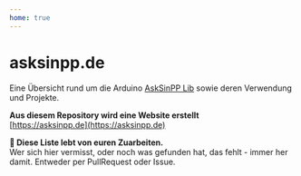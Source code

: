 ```yaml
---
home: true
---
```


# asksinpp.de
Eine Übersicht rund um die Arduino [AskSinPP Lib](https://github.com/pa-pa/AskSinPP) sowie deren Verwendung und Projekte.

**Aus diesem Repository wird eine Website erstellt**  
[https://asksinpp.de](https://asksinpp.de)

**🚧 Diese Liste lebt von euren Zuarbeiten.**   
Wer sich hier vermisst, oder noch was gefunden hat, das fehlt - immer her damit. Entweder per PullRequest oder Issue. 
